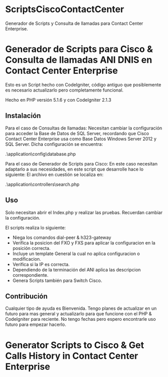 # ScriptsCiscoContactCenter
Generador de Scripts y Consulta de llamadas para Contact Center Enterprise.

# Generador de Scripts para Cisco & Consulta de llamadas ANI DNIS en Contact Center Enterprise

Esto es un Script hecho con CodeIgniter, código antiguo que posiblemente es necesario actualizarlo pero completamente funcional.

Hecho en PHP versión 5.1.6 y con CodeIgniter 2.1.3

## Instalación

Para el caso de Consultas de llamadas:
Necesitan cambiar la configuración para acceder la Base de Datos de SQL Server,  recordando que Cisco Contact Center Enterprise usa como Base Datos Windows Server 2012 y SQL Server. Dicha configuración se encuentra:

.\application\config\database.php

Para el caso de Generador de Scripts para Cisco:
En este caso necesitan adaptarlo a sus necesidades, en este script que desarrolle hace lo siguiente:
El archivo en cuestión se localiza en:

.\application\controllers\search.php

## Uso
Solo necesitan abrir el Index.php y realizar las pruebas.
Recuerdan cambiar la configuración.

El scripts realiza lo siguiente:

 - Niega los comandos dial-peer & h323-gateway
 - Verifica la posicion del FXO y FXS para aplicar la configuracion en la posición correcta.
 - Incluye un template General la cual no aplica configuracion o
   modificacion.
  - Verifica si la IP es correcta.
  - Dependiendo de la terminación del ANI aplica las descripcion correspondiente.
  - Genera Scripts también para Switch Cisco.
 
## Contribución

Cualquier tipo de ayuda es Bienvenida. Tengo planes de actualizar en un futuro para mas general y actualizarlo para que funcione con el PHP & CodeIgniter para reciente. No tengo fechas pero espero encontrarle uso futuro para empezar hacerlo.


# Generator Scripts to Cisco & Get Calls History in Contact Center Enterprise
